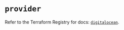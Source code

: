 # `provider`

Refer to the Terraform Registry for docs: [`digitalocean`](https://registry.terraform.io/providers/digitalocean/digitalocean/2.45.0/docs).
